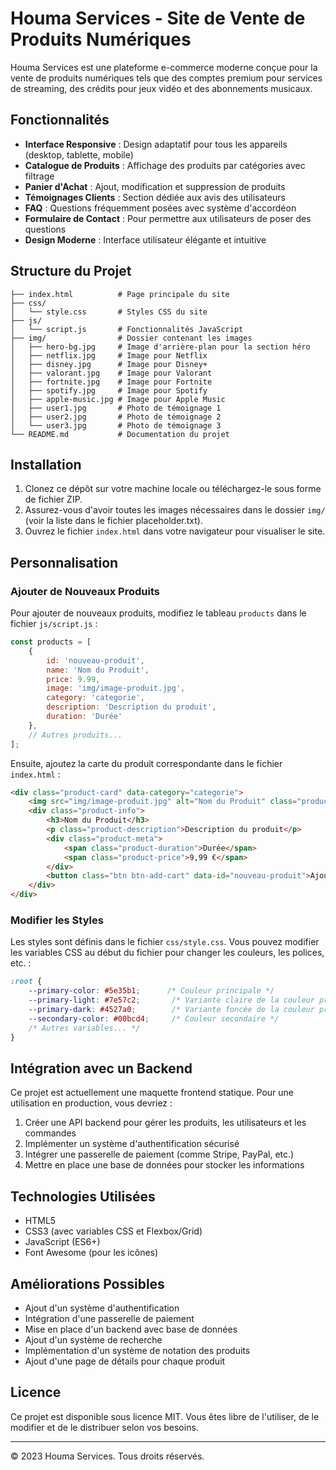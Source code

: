 # Houma Services - Site de Vente de Produits Numériques

Houma Services est une plateforme e-commerce moderne conçue pour la vente de produits numériques tels que des comptes premium pour services de streaming, des crédits pour jeux vidéo et des abonnements musicaux.

## Fonctionnalités

- **Interface Responsive** : Design adaptatif pour tous les appareils (desktop, tablette, mobile)
- **Catalogue de Produits** : Affichage des produits par catégories avec filtrage
- **Panier d'Achat** : Ajout, modification et suppression de produits
- **Témoignages Clients** : Section dédiée aux avis des utilisateurs
- **FAQ** : Questions fréquemment posées avec système d'accordéon
- **Formulaire de Contact** : Pour permettre aux utilisateurs de poser des questions
- **Design Moderne** : Interface utilisateur élégante et intuitive

## Structure du Projet

```
├── index.html          # Page principale du site
├── css/
│   └── style.css       # Styles CSS du site
├── js/
│   └── script.js       # Fonctionnalités JavaScript
├── img/                # Dossier contenant les images
│   ├── hero-bg.jpg     # Image d'arrière-plan pour la section héro
│   ├── netflix.jpg     # Image pour Netflix
│   ├── disney.jpg      # Image pour Disney+
│   ├── valorant.jpg    # Image pour Valorant
│   ├── fortnite.jpg    # Image pour Fortnite
│   ├── spotify.jpg     # Image pour Spotify
│   ├── apple-music.jpg # Image pour Apple Music
│   ├── user1.jpg       # Photo de témoignage 1
│   ├── user2.jpg       # Photo de témoignage 2
│   └── user3.jpg       # Photo de témoignage 3
└── README.md           # Documentation du projet
```

## Installation

1. Clonez ce dépôt sur votre machine locale ou téléchargez-le sous forme de fichier ZIP.
2. Assurez-vous d'avoir toutes les images nécessaires dans le dossier `img/` (voir la liste dans le fichier placeholder.txt).
3. Ouvrez le fichier `index.html` dans votre navigateur pour visualiser le site.

## Personnalisation

### Ajouter de Nouveaux Produits

Pour ajouter de nouveaux produits, modifiez le tableau `products` dans le fichier `js/script.js` :

```javascript
const products = [
    {
        id: 'nouveau-produit',
        name: 'Nom du Produit',
        price: 9.99,
        image: 'img/image-produit.jpg',
        category: 'categorie',
        description: 'Description du produit',
        duration: 'Durée'
    },
    // Autres produits...
];
```

Ensuite, ajoutez la carte du produit correspondante dans le fichier `index.html` :

```html
<div class="product-card" data-category="categorie">
    <img src="img/image-produit.jpg" alt="Nom du Produit" class="product-img">
    <div class="product-info">
        <h3>Nom du Produit</h3>
        <p class="product-description">Description du produit</p>
        <div class="product-meta">
            <span class="product-duration">Durée</span>
            <span class="product-price">9,99 €</span>
        </div>
        <button class="btn btn-add-cart" data-id="nouveau-produit">Ajouter au panier</button>
    </div>
</div>
```

### Modifier les Styles

Les styles sont définis dans le fichier `css/style.css`. Vous pouvez modifier les variables CSS au début du fichier pour changer les couleurs, les polices, etc. :

```css
:root {
    --primary-color: #5e35b1;      /* Couleur principale */
    --primary-light: #7e57c2;       /* Variante claire de la couleur principale */
    --primary-dark: #4527a0;        /* Variante foncée de la couleur principale */
    --secondary-color: #00bcd4;     /* Couleur secondaire */
    /* Autres variables... */
}
```

## Intégration avec un Backend

Ce projet est actuellement une maquette frontend statique. Pour une utilisation en production, vous devriez :

1. Créer une API backend pour gérer les produits, les utilisateurs et les commandes
2. Implémenter un système d'authentification sécurisé
3. Intégrer une passerelle de paiement (comme Stripe, PayPal, etc.)
4. Mettre en place une base de données pour stocker les informations

## Technologies Utilisées

- HTML5
- CSS3 (avec variables CSS et Flexbox/Grid)
- JavaScript (ES6+)
- Font Awesome (pour les icônes)

## Améliorations Possibles

- Ajout d'un système d'authentification
- Intégration d'une passerelle de paiement
- Mise en place d'un backend avec base de données
- Ajout d'un système de recherche
- Implémentation d'un système de notation des produits
- Ajout d'une page de détails pour chaque produit

## Licence

Ce projet est disponible sous licence MIT. Vous êtes libre de l'utiliser, de le modifier et de le distribuer selon vos besoins.

---

© 2023 Houma Services. Tous droits réservés.